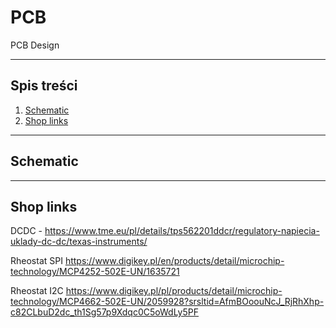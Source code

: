 # PCB
PCB Design

---

## Spis treści
1. [Schematic](#Schematic)
2. [Shop links](#Shop_links)

---

## Schematic

---

## Shop links

DCDC - https://www.tme.eu/pl/details/tps562201ddcr/regulatory-napiecia-uklady-dc-dc/texas-instruments/

Rheostat SPI https://www.digikey.pl/en/products/detail/microchip-technology/MCP4252-502E-UN/1635721

Rheostat I2C https://www.digikey.pl/pl/products/detail/microchip-technology/MCP4662-502E-UN/2059928?srsltid=AfmBOoouNcJ_RjRhXhp-c82CLbuD2dc_th1Sg57p9Xdqc0C5oWdLy5PF